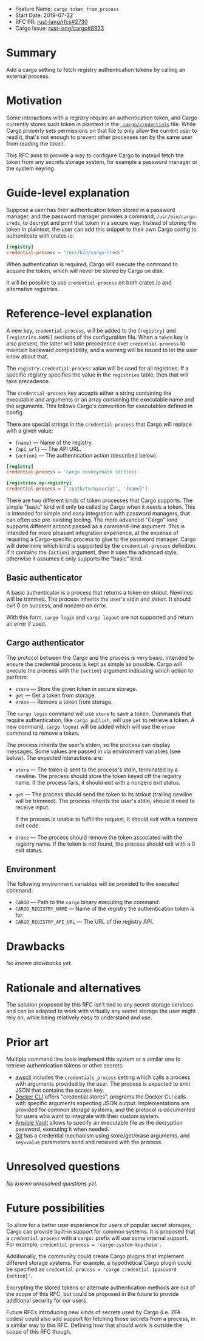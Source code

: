 - Feature Name: `cargo_token_from_process`
- Start Date: 2019-07-22
- RFC PR: [rust-lang/rfcs#2730](https://github.com/rust-lang/rfcs/pull/2730)
- Cargo Issue: [rust-lang/cargo#8933](https://github.com/rust-lang/cargo/issues/8933)

# Summary
[summary]: #summary

Add a cargo setting to fetch registry authentication tokens by calling an
external process.

# Motivation
[motivation]: #motivation

Some interactions with a registry require an authentication token, and Cargo
currently stores such token in plaintext in the [`.cargo/credentials`][creds]
file. While Cargo properly sets permissions on that file to only allow the
current user to read it, that's not enough to prevent other processes ran by
the same user from reading the token.

This RFC aims to provide a way to configure Cargo to instead fetch the token
from any secrets storage system, for example a password manager or the system
keyring.

[creds]: https://doc.rust-lang.org/stable/cargo/reference/config.html#credentials

# Guide-level explanation
[guide-level-explanation]: #guide-level-explanation

Suppose a user has their authentication token stored in a password manager, and
the password manager provides a command, `/usr/bin/cargo-creds`, to decrypt and
print that token in a secure way. Instead of storing the token in plaintext,
the user can add this snippet to their own Cargo config to authenticate with
crates.io:

```toml
[registry]
credential-process = "/usr/bin/cargo-creds"
```

When authentication is required, Cargo will execute the command to acquire the
token, which will never be stored by Cargo on disk.

It will be possible to use `credential-process` on both crates.io and alternative
registries.

# Reference-level explanation
[reference-level-explanation]: #reference-level-explanation

A new key, `credential-process`, will be added to the `[registry]` and
`[registries.NAME]` sections of the configuration file. When a `token` key is
also present, the latter will take precedence over `credential-process` to
maintain backward compatibility, and a warning will be issued to let the user
know about that.

The `registry.credential-process` value will be used for all registries. If a
specific registry specifies the value in the `registries` table, then that
will take precedence.

The `credential-process` key accepts either a string containing the executable
and arguments or an array containing the executable name and the arguments.
This follows Cargo's convention for executables defined in config.

There are special strings in the `credential-process` that Cargo will replace
with a given value:

* `{name}` — Name of the registry.
* `{api_url}` — The API URL.
* `{action}` — The authentication action (described below).

```toml
[registry]
credential-process = 'cargo osxkeychain {action}'

[registries.my-registry]
credential-process = ['/path/to/myscript', '{name}']
```

There are two different kinds of token processes that Cargo supports. The
simple "basic" kind will only be called by Cargo when it needs a token. This
is intended for simple and easy integration with password managers, that can
often use pre-existing tooling. The more advanced "Cargo" kind supports
different actions passed as a command-line argument. This is intended for more
pleasant integration experience, at the expense of requiring a Cargo-specific
process to glue to the password manager. Cargo will determine which kind is
supported by the `credential-process` definition. If it contains the
`{action}` argument, then it uses the advanced style, otherwise it assumes it
only supports the "basic" kind.

## Basic authenticator

A basic authenticator is a process that returns a token on stdout. Newlines
will be trimmed. The process inherits the user's stdin and stderr. It should
exit 0 on success, and nonzero on error.

With this form, `cargo login` and `cargo logout` are not supported and return
an error if used.

## Cargo authenticator

The protocol between the Cargo and the process is very basic, intended to
ensure the credential process is kept as simple as possible. Cargo will
execute the process with the `{action}` argument indicating which action to
perform:

* `store` — Store the given token in secure storage.
* `get` — Get a token from storage.
* `erase` — Remove a token from storage.

The `cargo login` command will use `store` to save a token. Commands that
require authentication, like `cargo publish`, will use `get` to retrieve a
token. A new command, `cargo logout` will be added which will use the `erase`
command to remove a token.

The process inherits the user's stderr, so the process can display messages.
Some values are passed in via environment variables (see below). The expected
interactions are:

* `store` — The token is sent to the process's stdin, terminated by a newline.
  The process should store the token keyed off the registry name. If the
  process fails, it should exit with a nonzero exit status.

* `get` — The process should send the token to its stdout (trailing newline
  will be trimmed). The process inherits the user's stdin, should it need to
  receive input.

  If the process is unable to fulfill the request, it should exit with a
  nonzero exit code.

* `erase` — The process should remove the token associated with the registry
  name. If the token is not found, the process should exit with a 0 exit
  status.

## Environment

The following environment variables will be provided to the executed command:

* `CARGO` — Path to the `cargo` binary executing the command.
* `CARGO_REGISTRY_NAME` — Name of the registry the authentication token is for.
* `CARGO_REGISTRY_API_URL` — The URL of the registry API.

# Drawbacks
[drawbacks]: #drawbacks

*No known drawbacks yet.*

# Rationale and alternatives
[rationale-and-alternatives]: #rationale-and-alternatives

The solution proposed by this RFC isn't tied to any secret storage services and
can be adapted to work with virtually any secret storage the user might rely
on, while being relatively easy to understand and use.

# Prior art
[prior-art]: #prior-art

Multiple command line tools implement this system or a similar one to retrieve
authentication tokens or other secrets:

* [awscli][awscli] includes the `credentials_process` setting which calls
  a process with arguments provided by the user. The process is expected to
  emit JSON that contains the access key.
* [Docker CLI][docker] offers "credential stores", programs the Docker CLI
  calls with specific arguments expecting JSON output. Implementations are
  provided for common storage systems, and the protocol is documented for users
  who want to integrate with their custom system.
* [Ansible Vault][ansible] allows to specify an executable file as the
  decryption password, executing it when needed.
* [Git] has a credential mechanism using store/get/erase arguments, and
  `key=value` parameters send and received with the process.

[awscli]: https://docs.aws.amazon.com/cli/latest/userguide/cli-configure-sourcing-external.html
[docker]: https://docs.docker.com/engine/reference/commandline/login/#credentials-store
[ansible]: https://docs.ansible.com/ansible/latest/user_guide/vault.html#providing-vault-passwords
[git]: https://git-scm.com/docs/gitcredentials#_custom_helpers

# Unresolved questions
[unresolved-questions]: #unresolved-questions

*No known unresolved questions yet.*

# Future possibilities
[future-possibilities]: #future-possibilities

To allow for a better user experience for users of popular secret storages,
Cargo can provide built-in support for common systems. It is proposed that a
`credential-process` with a `cargo:` prefix will use some internal support. For
example, `credential-process = 'cargo:system-keychain'`.

Additionally, the community could create Cargo plugins that implement
different storage systems. For example, a hypothetical Cargo plugin could be
specified as `credential-process = 'cargo credential-1password {action}'`.

Encrypting the stored tokens or alternate authentication methods are out of the
scope of this RFC, but could be proposed in the future to provide additional
security for our users.

Future RFCs introducing new kinds of secrets used by Cargo (i.e. 2FA codes)
could also add support for fetching those secrets from a process, in a similar
way to this RFC. Defining how that should work is outside the scope of this RFC
though.
